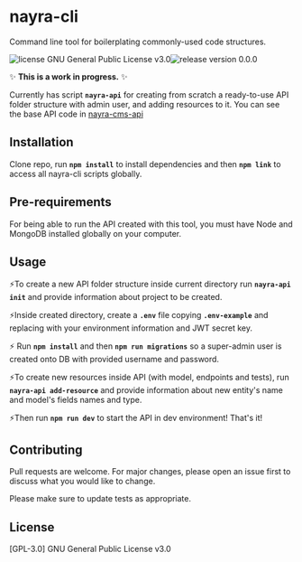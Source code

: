 # nayra-cli

Command line tool for boilerplating commonly-used code structures.

<img src="https://img.shields.io/badge/license-GPL--3-brightgreen" alt="license GNU General Public License v3.0"><img src="https://img.shields.io/badge/release-0.0.0-orange" alt="release version 0.0.0">

 :sparkles: **This is a work in progress.** :sparkles:

Currently has script **```nayra-api```** for creating from scratch a ready-to-use API folder structure with admin user, and adding resources to it. You can see the base API code in [nayra-cms-api](https://github.com/nayracoop/nayra-cms-api)

## Installation

Clone repo, run 
**`npm install`**
to install dependencies and then
**`npm link`** 
to access all nayra-cli scripts globally.

## Pre-requirements

For being able to run the API created with this tool, you must have Node and MongoDB installed globally on your computer. 

## Usage

 :zap:To create a new API folder structure inside current directory run
**`nayra-api init`**
and provide information about project to be created.

 :zap:Inside created directory, create a **`.env`** file copying **`.env-example`** and replacing with your environment information and JWT secret key.
 
 :zap: Run **`npm install`** and then
**`npm run migrations`**
so a super-admin user is created onto DB with provided username and password.

 :zap:To create new resources inside API (with model, endpoints and tests), run
**`nayra-api add-resource`** and provide information about new entity's name and model's fields names and type. 

 :zap:Then run
**`npm run dev`**
to start the API in dev environment! That's it!

## Contributing
Pull requests are welcome. For major changes, please open an issue first to discuss what you would like to change.

Please make sure to update tests as appropriate.

## License
[GPL-3.0] GNU General Public License v3.0
